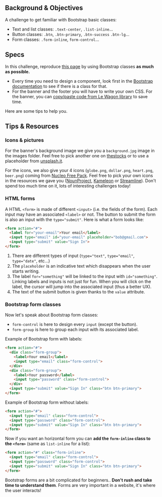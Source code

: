 ## Background & Objectives

A challenge to get familiar with Bootstrap basic classes:

- Text and list classes: `.text-center`, `.list-inline`...
- Button classes: `.btn`, `.btn-primary`, `.btn-success` `.btn-lg`...
- Form classes: `.form-inline`, `form-control`...

## Specs

In this challenge, reproduce [this page](http://lewagon.github.io/bootstrap-challenges/08-Final-airbnb-home-without-grid/) by using Bootstrap classes **as much as possible.**

- Every time you need to design a component, look first in the [Bootstrap documentation](http://getbootstrap.com/) to see if there is a class for that.
- For the banner and the footer you will have to write your own CSS. For the banner, you can [copy/paste code from Le Wagon library](http://lewagon.github.io/ui-components/#banner) to save time.


Here are some tips to help you.

## Tips & Resources

### Icons & pictures

For the banner's background image we give you a `background.jpg` image in the images folder. Feel free to pick another one on [thestocks](http://thestocks.im/) or to use a placeholder from [unsplash.it](http://unsplash.it).

For the icons, we also give your 4 icons (`globe.png`, `dollar.png`, `heart.png`, `beer.png`) coming from [Nucleo Free Pack](https://nucleoapp.com/). Feel free to pick your own icons in the resources we gave you ([NounProject](http://thenounproject.com/), [Kameleon](http://www.kameleon.pics/) or [Streamline](http://www.streamlineicons.com/)). Don't spend too much time on it, lots of interesting challenges today!

### HTML forms

A HTML `<form>` is made of different `<input>` (i.e. the fields of the form). Each input may have an associated `<label>` or not. The button to submit the form is also an input with the `type="submit"`. Here is what a form looks like:


```html
<form action="#">
  <label for="your-email">Your email</label>
  <input type="email" id="your-email" placeholder="bob@gmail.com">
  <input type="submit" value="Sign In">
</form>
```


1. There are different types of input (`type="text"`, `type="email"`, `type="date"`, etc...)
2. The `placeholder` is an indicative text which disappears when the user starts writing.
3. The label `for="something"` will be linked to the input with `id="something"`. Linking labels and inputs is not just for fun. When you will click on the label, the cursor will jump into the associated input (thus a better UX).
4. The text of the submit button is given thanks to the `value` attribute.


### Bootstrap form classes

Now let's speak about Bootstrap form classes:

- `form-control` is here to design every `input` (except the button).
- `form-group` is here to group each input with its associated label.

Example of Bootstrap form with labels:

```html
<form action="#">
  <div class="form-group">
    <label>Your email</label>
    <input type="email" class="form-control">
  </div>
  <div class="form-group">
    <label>Your password</label>
    <input type="password" class="form-control">
  </div>
  <input type="submit" value="Sign In" class="btn btn-primary">
</form>
```

Example of Bootstrap form without labels:

```html
<form action="#">
  <input type="email" class="form-control">
  <input type="password" class="form-control">
  <input type="submit" value="Sign In" class="btn btn-primary">
</form>
```

Now if you want an horizontal form you can **add the `form-inline` class to the `<form>`** (same as `list-inline` for a list):

```html
<form action="#" class="form-inline">
  <input type="email" class="form-control">
  <input type="password" class="form-control">
  <input type="submit" value="Sign In" class="btn btn-primary">
</form>
```

Bootstrap forms are a bit complicated for beginners.. **Don't rush and take time to understand them**. Forms are very important in a website, it's where the user interacts!
